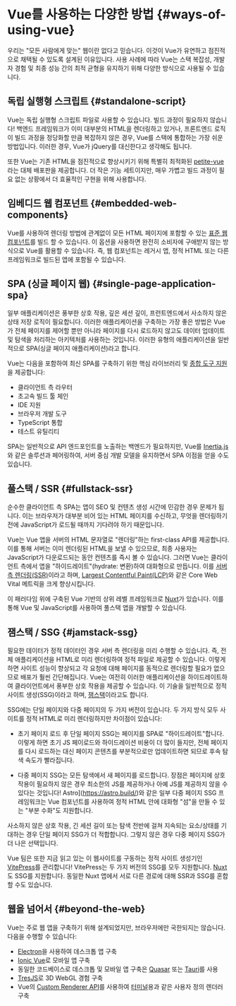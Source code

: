 # Vue를 사용하는 다양한 방법 {#ways-of-using-vue}

우리는 "모든 사람에게 맞는" 웹이란 없다고 믿습니다. 이것이 Vue가 유연하고 점진적으로 채택될 수 있도록 설계된 이유입니다. 사용 사례에 따라 Vue는 스택 복잡성, 개발자 경험 및 최종 성능 간의 최적 균형을 유지하기 위해 다양한 방식으로 사용될 수 있습니다.

## 독립 실행형 스크립트 {#standalone-script}

Vue는 독립 실행형 스크립트 파일로 사용할 수 있습니다. 빌드 과정이 필요하지 않습니다! 백엔드 프레임워크가 이미 대부분의 HTML을 렌더링하고 있거나, 프론트엔드 로직이 빌드 과정을 정당화할 만큼 복잡하지 않은 경우, Vue를 스택에 통합하는 가장 쉬운 방법입니다. 이러한 경우, Vue가 jQuery를 대신한다고 생각해도 됩니다.

또한 Vue는 기존 HTML을 점진적으로 향상시키기 위해 특별히 최적화된 [petite-vue](https://github.com/vuejs/petite-vue)라는 대체 배포판을 제공합니다. 더 작은 기능 세트이지만, 매우 가볍고 빌드 과정이 필요 없는 상황에서 더 효율적인 구현을 위해 사용합니다.

## 임베디드 웹 컴포넌트 {#embedded-web-components}

Vue를 사용하여 렌더링 방법에 관계없이 모든 HTML 페이지에 포함할 수 있는 [표준 웹 컴포넌트](/guide/extras/web-components)를 빌드 할 수 있습니다. 이 옵션을 사용하면 완전히 소비자에 구애받지 않는 방식으로 Vue를 활용할 수 있습니다. 즉, 웹 컴포넌트는 레거시 앱, 정적 HTML 또는 다른 프레임워크로 빌드된 앱에 포함될 수 있습니다.

## SPA (싱글 페이지 웹) {#single-page-application-spa}

일부 애플리케이션은 풍부한 상호 작용, 깊은 세션 깊이, 프런트엔드에서 사소하지 않은 상태 저장 로직이 필요합니다. 이러한 애플리케이션을 구축하는 가장 좋은 방법은 Vue가 전체 페이지를 제어할 뿐만 아니라 페이지를 다시 로드하지 않고도 데이터 업데이트 및 탐색을 처리하는 아키텍처를 사용하는 것입니다. 이러한 유형의 애플리케이션을 일반적으로 SPA(싱글 페이지 애플리케이션)라고 합니다.

Vue는 다음을 포함하여 최신 SPA를 구축하기 위한 핵심 라이브러리 및 [종합 도구 지원](/guide/scaling-up/tooling)을 제공합니다:

- 클라이언트 측 라우터
- 초고속 빌드 툴 체인
- IDE 지원
- 브라우저 개발 도구
- TypeScript 통합
- 테스트 유틸리티

SPA는 일반적으로 API 엔드포인트를 노출하는 백엔드가 필요하지만, Vue를 [Inertia.js](https://inertiajs.com)와 같은 솔루션과 페어링하여, 서버 중심 개발 모델을 유지하면서 SPA 이점을 얻을 수도 있습니다.

## 풀스택 / SSR {#fullstack-ssr}

순수한 클라이언트 측 SPA는 앱이 SEO 및 컨텐츠 생성 시간에 민감한 경우 문제가 됩니다. 이는 브라우저가 대부분 비어 있는 HTML 페이지를 수신하고, 무엇을 렌더링하기 전에 JavaScript가 로드될 때까지 기다려야 하기 때문입니다.

Vue는 Vue 앱을 서버의 HTML 문자열로 "렌더링"하는 first-class API를 제공합니다. 이를 통해 서버는 이미 렌더링된 HTML을 보낼 수 있으므로, 최종 사용자는 JavaScript가 다운로드되는 동안 컨텐츠를 즉시 볼 수 있습니다. 그러면 Vue는 클라이언트 측에서 앱을 "하이드레이트"(hydrate: 변환)하여 대화형으로 만듭니다. 이를 [서버 측 렌더링(SSR)](/guide/scaling-up/ssr)이라고 하며, [Largest Contentful Paint(LCP)](https://web.dev/lcp/)와 같은 Core Web Vital 메트릭을 크게 향상시킵니다.

이 패러다임 위에 구축된 Vue 기반의 상위 레벨 프레임워크로 [Nuxt](https://nuxtjs.com/)가 있습니다. 이를 통해 Vue 및 JavaScript를 사용하여 풀스택 앱을 개발할 수 있습니다.

## 잼스택 / SSG {#jamstack-ssg}

필요한 데이터가 정적 데이터인 경우 서버 측 렌더링을 미리 수행할 수 있습니다. 즉, 전체 애플리케이션을 HTML로 미리 렌더링하여 정적 파일로 제공할 수 있습니다. 이렇게 하면 사이트 성능이 향상되고 각 요청에 대해 페이지를 동적으로 렌더링할 필요가 없으므로 배포가 훨씬 간단해집니다. Vue는 여전히 이러한 애플리케이션을 하이드레이트하여 클라이언트에서 풍부한 상호 작용을 제공할 수 있습니다. 이 기술을 일반적으로 정적 사이트 생성(SSG)이라고 하며, [잼스택](https://jamstack.org/what-is-jamstack/)이라고도 합니다.

SSG에는 단일 페이지와 다중 페이지의 두 가지 버전이 있습니다. 두 가지 방식 모두 사이트를 정적 HTML로 미리 렌더링하지만 차이점이 있습니다:

- 초기 페이지 로드 후 단일 페이지 SSG는 페이지를 SPA로 "하이드레이트"합니다. 이렇게 하면 초기 JS 페이로드와 하이드레이션 비용이 더 많이 들지만, 전체 페이지를 다시 로드하는 대신 페이지 콘텐츠를 부분적으로만 업데이트하면 되므로 후속 탐색 속도가 빨라집니다.

- 다중 페이지 SSG는 모든 탐색에서 새 페이지를 로드합니다. 장점은 페이지에 상호 작용이 필요하지 않은 경우 최소한의 JS를 제공하거나 아예 JS를 제공하지 않을 수 있다는 것입니다! Astro](https://astro.build/)와 같은 일부 다중 페이지 SSG 프레임워크는 Vue 컴포넌트를 사용하여 정적 HTML 안에 대화형 "섬"을 만들 수 있는 "부분 수화"도 지원합니다.

사소하지 않은 상호 작용, 긴 세션 길이 또는 탐색 전반에 걸쳐 지속되는 요소/상태를 기대하는 경우 단일 페이지 SSG가 더 적합합니다. 그렇지 않은 경우 다중 페이지 SSG가 더 나은 선택입니다.

Vue 팀은 또한 지금 읽고 있는 이 웹사이트를 구동하는 정적 사이트 생성기인 [VitePress](https://vitepress.dev/)를 관리합니다! VitePress는 두 가지 버전의 SSG를 모두 지원합니다. [Nuxt](https://nuxt.com/)도 SSG를 지원합니다. 동일한 Nuxt 앱에서 서로 다른 경로에 대해 SSR과 SSG를 혼합 할 수도 있습니다.

## 웹을 넘어서 {#beyond-the-web}

Vue는 주로 웹 앱을 구축하기 위해 설계되었지만, 브라우저에만 국한되지는 않습니다. 다음을 수행할 수 있습니다:

- [Electron](https://www.electronjs.org/)을 사용하여 데스크톱 앱 구축
- [Ionic Vue](https://ionicframework.com/docs/vue/overview)로 모바일 앱 구축
- 동일한 코드베이스로 데스크톱 및 모바일 앱 구축은 [Quasar](https://quasar.dev/) 또는 [Tauri](https://tauri.app)를 사용
- [TresJS](https://tresjs.org/)로 3D WebGL 경험 구축
- Vue의 [Custom Renderer API](/api/custom-renderer)를 사용하여 [터미널](https://github.com/vue-terminal/vue-termui)용과 같은 사용자 정의 렌더러 구축
